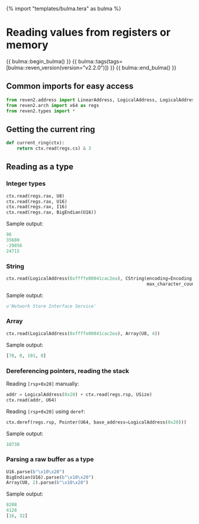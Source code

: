 {% import "templates/bulma.tera" as bulma %}

# Reading values from registers or memory

{{ bulma::begin_bulma() }}
{{ bulma::tags(tags=[bulma::reven_version(version="v2.2.0")]) }}
{{ bulma::end_bulma() }}

## Common imports for easy access

```py
from reven2.address import LinearAddress, LogicalAddress, LogicalAddressSegmentIndex, PhysicalAddress
from reven2.arch import x64 as regs
from reven2.types import *
```

## Getting the current ring

```py
def current_ring(ctx):
    return ctx.read(regs.cs) & 3
```

## Reading as a type

### Integer types

```py
ctx.read(regs.rax, U8)
ctx.read(regs.rax, U16)
ctx.read(regs.rax, I16)
ctx.read(regs.rax, BigEndian(U16))
```

Sample output:

```py
96
35680
-29856
24715
```

### String

```py
ctx.read(LogicalAddress(0xffffe00041cac2ea), CString(encoding=Encoding.Utf16,
                                                     max_character_count=1000))
```

Sample output:

```py
u'Network Store Interface Service'
```

### Array

```py
ctx.read(LogicalAddress(0xffffe00041cac2ea), Array(U8, 4))
```

Sample output:

```py
[78, 0, 101, 0]
```

### Dereferencing pointers, reading the stack

Reading `[rsp+0x20]` manually:

```py
addr = LogicalAddress(0x20) + ctx.read(regs.rsp, USize)
ctx.read(addr, U64)
```

Reading `[rsp+0x20]` using `deref`:

```py
ctx.deref(regs.rsp, Pointer(U64, base_address=LogicalAddress(0x20)))
```

Sample output:

```py
10738
```

### Parsing a raw buffer as a type

```py
U16.parse(b"\x10\x20")
BigEndian(U16).parse(b"\x10\x20")
Array(U8, 2).parse(b"\x10\x20")
```

Sample output:

```py
8208
4128
[16, 32]
```
